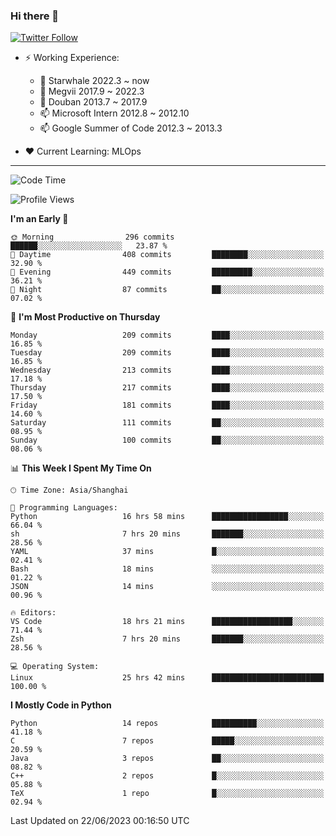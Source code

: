### Hi there 👋

[![Twitter Follow](https://img.shields.io/twitter/follow/tianweidut?style=social)](https://twitter.com/tianweidut)

- ⚡ Working Experience:
  - 🔭 Starwhale 2022.3 ~ now
  - 🌱 Megvii 2017.9 ~ 2022.3
  - 🌱 Douban 2013.7 ~ 2017.9
  - 📫 Microsoft Intern 2012.8 ~ 2012.10
  - 📫 Google Summer of Code 2012.3 ~ 2013.3

- ❤️ Current Learning: MLOps

---
<!--START_SECTION:waka-->
![Code Time](http://img.shields.io/badge/Code%20Time-4%2C181%20hrs%2056%20mins-blue)

![Profile Views](http://img.shields.io/badge/Profile%20Views-0-blue)

**I'm an Early 🐤** 

```text
🌞 Morning                296 commits         ██████░░░░░░░░░░░░░░░░░░░   23.87 % 
🌆 Daytime                408 commits         ████████░░░░░░░░░░░░░░░░░   32.90 % 
🌃 Evening                449 commits         █████████░░░░░░░░░░░░░░░░   36.21 % 
🌙 Night                  87 commits          ██░░░░░░░░░░░░░░░░░░░░░░░   07.02 % 
```
📅 **I'm Most Productive on Thursday** 

```text
Monday                   209 commits         ████░░░░░░░░░░░░░░░░░░░░░   16.85 % 
Tuesday                  209 commits         ████░░░░░░░░░░░░░░░░░░░░░   16.85 % 
Wednesday                213 commits         ████░░░░░░░░░░░░░░░░░░░░░   17.18 % 
Thursday                 217 commits         ████░░░░░░░░░░░░░░░░░░░░░   17.50 % 
Friday                   181 commits         ████░░░░░░░░░░░░░░░░░░░░░   14.60 % 
Saturday                 111 commits         ██░░░░░░░░░░░░░░░░░░░░░░░   08.95 % 
Sunday                   100 commits         ██░░░░░░░░░░░░░░░░░░░░░░░   08.06 % 
```


📊 **This Week I Spent My Time On** 

```text
🕑︎ Time Zone: Asia/Shanghai

💬 Programming Languages: 
Python                   16 hrs 58 mins      █████████████████░░░░░░░░   66.04 % 
sh                       7 hrs 20 mins       ███████░░░░░░░░░░░░░░░░░░   28.56 % 
YAML                     37 mins             █░░░░░░░░░░░░░░░░░░░░░░░░   02.41 % 
Bash                     18 mins             ░░░░░░░░░░░░░░░░░░░░░░░░░   01.22 % 
JSON                     14 mins             ░░░░░░░░░░░░░░░░░░░░░░░░░   00.96 % 

🔥 Editors: 
VS Code                  18 hrs 21 mins      ██████████████████░░░░░░░   71.44 % 
Zsh                      7 hrs 20 mins       ███████░░░░░░░░░░░░░░░░░░   28.56 % 

💻 Operating System: 
Linux                    25 hrs 42 mins      █████████████████████████   100.00 % 
```

**I Mostly Code in Python** 

```text
Python                   14 repos            ██████████░░░░░░░░░░░░░░░   41.18 % 
C                        7 repos             █████░░░░░░░░░░░░░░░░░░░░   20.59 % 
Java                     3 repos             ██░░░░░░░░░░░░░░░░░░░░░░░   08.82 % 
C++                      2 repos             █░░░░░░░░░░░░░░░░░░░░░░░░   05.88 % 
TeX                      1 repo              █░░░░░░░░░░░░░░░░░░░░░░░░   02.94 % 
```




 Last Updated on 22/06/2023 00:16:50 UTC
<!--END_SECTION:waka-->
